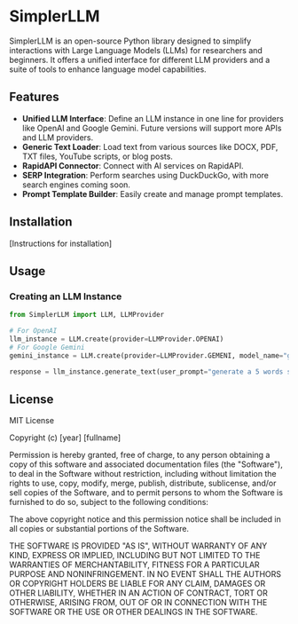 # SimplerLLM

SimplerLLM is an open-source Python library designed to simplify interactions with Large Language Models (LLMs) for researchers and beginners. It offers a unified interface for different LLM providers and a suite of tools to enhance language model capabilities.

## Features

- **Unified LLM Interface**: Define an LLM instance in one line for providers like OpenAI and Google Gemini. Future versions will support more APIs and LLM providers.
- **Generic Text Loader**: Load text from various sources like DOCX, PDF, TXT files, YouTube scripts, or blog posts.
- **RapidAPI Connector**: Connect with AI services on RapidAPI.
- **SERP Integration**: Perform searches using DuckDuckGo, with more search engines coming soon.
- **Prompt Template Builder**: Easily create and manage prompt templates.

## Installation

[Instructions for installation]

## Usage

### Creating an LLM Instance

```python
from SimplerLLM import LLM, LLMProvider

# For OpenAI
llm_instance = LLM.create(provider=LLMProvider.OPENAI)
# For Google Gemini
gemini_instance = LLM.create(provider=LLMProvider.GEMENI, model_name="gemini-pro")

response = llm_instance.generate_text(user_prompt="generate a 5 words sentence")

```

## License

MIT License

Copyright (c) [year] [fullname]

Permission is hereby granted, free of charge, to any person obtaining a copy
of this software and associated documentation files (the "Software"), to deal
in the Software without restriction, including without limitation the rights
to use, copy, modify, merge, publish, distribute, sublicense, and/or sell
copies of the Software, and to permit persons to whom the Software is
furnished to do so, subject to the following conditions:

The above copyright notice and this permission notice shall be included in all
copies or substantial portions of the Software.

THE SOFTWARE IS PROVIDED "AS IS", WITHOUT WARRANTY OF ANY KIND, EXPRESS OR
IMPLIED, INCLUDING BUT NOT LIMITED TO THE WARRANTIES OF MERCHANTABILITY,
FITNESS FOR A PARTICULAR PURPOSE AND NONINFRINGEMENT. IN NO EVENT SHALL THE
AUTHORS OR COPYRIGHT HOLDERS BE LIABLE FOR ANY CLAIM, DAMAGES OR OTHER
LIABILITY, WHETHER IN AN ACTION OF CONTRACT, TORT OR OTHERWISE, ARISING FROM,
OUT OF OR IN CONNECTION WITH THE SOFTWARE OR THE USE OR OTHER DEALINGS IN THE
SOFTWARE.
